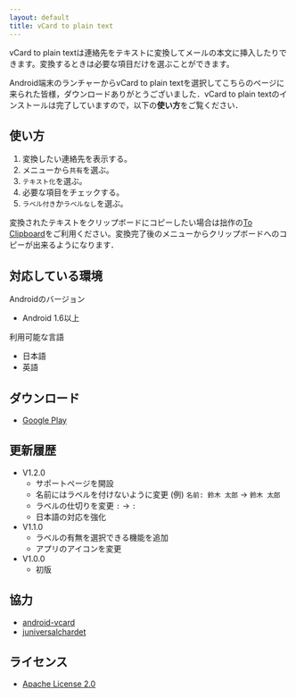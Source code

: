 ```yaml
---
layout: default
title: vCard to plain text
---
```


vCard to plain textは連絡先をテキストに変換してメールの本文に挿入したりできます。変換するときは必要な項目だけを選ぶことができます。

Android端末のランチャーからvCard to plain textを選択してこちらのページに来られた皆様，ダウンロードありがとうございました．vCard to plain textのインストールは完了していますので，以下の**使い方**をご覧ください．

## 使い方

1. 変換したい連絡先を表示する。
1. メニューから`共有`を選ぶ。
1. `テキスト化`を選ぶ。
1. 必要な項目をチェックする。
1. `ラベル付き`か`ラベルなし`を選ぶ。

変換されたテキストをクリップボードにコピーしたい場合は拙作の[To Clipboard](https://play.google.com/store/apps/details?id=be.shiro.android.toclipboard)をご利用ください。変換完了後のメニューからクリップボードへのコピーが出来るようになります．

## 対応している環境

Androidのバージョン

- Android 1.6以上

利用可能な言語

- 日本語
- 英語

## ダウンロード

- [Google Play](https://play.google.com/store/apps/details?id=be.shiro.android.vcf2txt)

## 更新履歴

- V1.2.0
  - サポートページを開設
  - 名前にはラベルを付けないように変更 (例) `名前: 鈴木 太郎` → `鈴木 太郎`
  - ラベルの仕切りを変更 `:` → `: `
  - 日本語の対応を強化
- V1.1.0
  - ラベルの有無を選択できる機能を追加
  - アプリのアイコンを変更
- V1.0.0
  - 初版

## 協力

- [android-vcard](http://code.google.com/p/android-vcard/)
- [juniversalchardet](http://code.google.com/p/juniversalchardet/)

## ライセンス

- [Apache License 2.0](http://www.apache.org/licenses/LICENSE-2.0)
